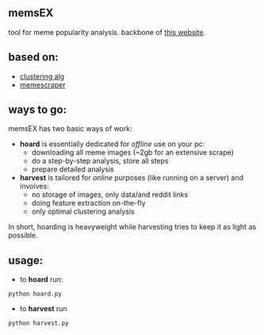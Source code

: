## memsEX
tool for meme popularity analysis. backbone of [this website](https://grelade.pythonanywhere.com).

## based on:
* [clustering alg](https://github.com/zegami/image-similarity-clustering)
* [memescraper](https://github.com/Salil-Jain/memescraper)

## ways to go:

memsEX has two basic ways of work:
- **hoard** is essentially dedicated for *offline* use on your pc:
    * downloading all meme images (~2gb for an extensive scrape)
    * do a step-by-step analysis, store all steps
    * prepare detailed analysis
- **harvest**  is tailored for *online* purposes (like running on a server) and involves:
    * no storage of images, only data/and reddit links
    * doing feature extraction on-the-fly
    * only optimal clustering analysis

In short, hoarding is heavyweight while harvesting tries to keep it as light as possible.

## usage:
- to **hoard** run:
```
python hoard.py
```

- to **harvest** run
```
python harvest.py
```
